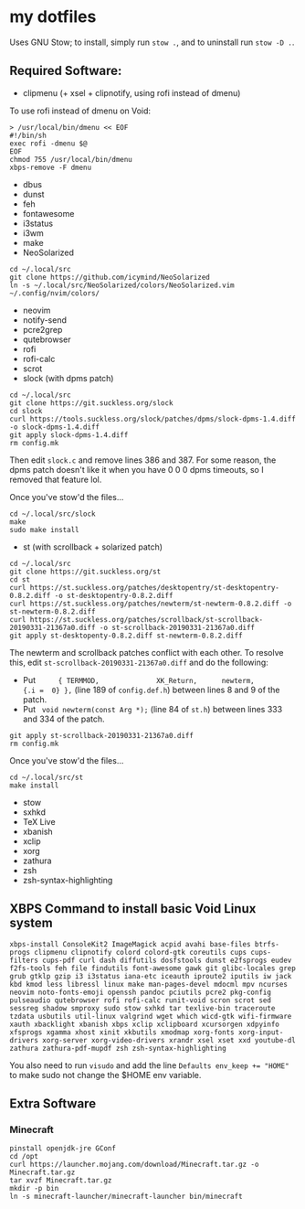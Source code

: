 # my dotfiles

Uses GNU Stow; to install, simply run `stow .`, and to uninstall run `stow -D .`.

## Required Software:

- clipmenu (+ xsel + clipnotify, using rofi instead of dmenu)

To use rofi instead of dmenu on Void:
```
> /usr/local/bin/dmenu << EOF
#!/bin/sh
exec rofi -dmenu $@
EOF
chmod 755 /usr/local/bin/dmenu
xbps-remove -F dmenu
```
- dbus
- dunst
- feh
- fontawesome
- i3status
- i3wm
- make
- NeoSolarized
```
cd ~/.local/src
git clone https://github.com/icymind/NeoSolarized
ln -s ~/.local/src/NeoSolarized/colors/NeoSolarized.vim ~/.config/nvim/colors/
```
- neovim
- notify-send
- pcre2grep
- qutebrowser
- rofi
- rofi-calc
- scrot
- slock (with dpms patch)
```
cd ~/.local/src
git clone https://git.suckless.org/slock
cd slock
curl https://tools.suckless.org/slock/patches/dpms/slock-dpms-1.4.diff -o slock-dpms-1.4.diff
git apply slock-dpms-1.4.diff
rm config.mk
```
Then edit `slock.c` and remove lines 386 and 387. For some reason, the dpms patch doesn't like it when you have 0 0 0 dpms timeouts, so I removed that feature lol.

Once you've stow'd the files...
```
cd ~/.local/src/slock
make
sudo make install
```
- st (with scrollback + solarized patch)
```
cd ~/.local/src
git clone https://git.suckless.org/st
cd st
curl https://st.suckless.org/patches/desktopentry/st-desktopentry-0.8.2.diff -o st-desktopentry-0.8.2.diff
curl https://st.suckless.org/patches/newterm/st-newterm-0.8.2.diff -o st-newterm-0.8.2.diff
curl https://st.suckless.org/patches/scrollback/st-scrollback-20190331-21367a0.diff -o st-scrollback-20190331-21367a0.diff
git apply st-desktopenty-0.8.2.diff st-newterm-0.8.2.diff
```
The newterm and scrollback patches conflict with each other. To resolve this, edit `st-scrollback-20190331-21367a0.diff` and do the following:
- Put ` 	{ TERMMOD,              XK_Return,      newterm,        {.i =  0} },` (line 189 of `config.def.h`) between lines 8 and 9 of the patch.
- Put ` void newterm(const Arg *);` (line 84 of `st.h`) between lines 333 and 334 of the patch.
```
git apply st-scrollback-20190331-21367a0.diff
rm config.mk
```
Once you've stow'd the files...
```
cd ~/.local/src/st
make install
```
- stow
- sxhkd
- TeX Live
- xbanish
- xclip
- xorg
- zathura
- zsh
- zsh-syntax-highlighting

## XBPS Command to install basic Void Linux system

	xbps-install ConsoleKit2 ImageMagick acpid avahi base-files btrfs-progs clipmenu clipnotify colord colord-gtk coreutils cups cups-filters cups-pdf curl dash diffutils dosfstools dunst e2fsprogs eudev f2fs-tools feh file findutils font-awesome gawk git glibc-locales grep grub gtklp gzip i3 i3status iana-etc iceauth iproute2 iputils iw jack kbd kmod less libressl linux make man-pages-devel mdocml mpv ncurses neovim noto-fonts-emoji openssh pandoc pciutils pcre2 pkg-config pulseaudio qutebrowser rofi rofi-calc runit-void scron scrot sed sessreg shadow smproxy sudo stow sxhkd tar texlive-bin traceroute tzdata usbutils util-linux valgrind wget which wicd-gtk wifi-firmware xauth xbacklight xbanish xbps xclip xclipboard xcursorgen xdpyinfo xfsprogs xgamma xhost xinit xkbutils xmodmap xorg-fonts xorg-input-drivers xorg-server xorg-video-drivers xrandr xsel xset xxd youtube-dl zathura zathura-pdf-mupdf zsh zsh-syntax-highlighting

You also need to run `visudo` and add the line `Defaults env_keep += "HOME"` to make sudo not change the $HOME env variable.

## Extra Software

### Minecraft

```
pinstall openjdk-jre GConf
cd /opt
curl https://launcher.mojang.com/download/Minecraft.tar.gz -o Minecraft.tar.gz
tar xvzf Minecraft.tar.gz
mkdir -p bin
ln -s minecraft-launcher/minecraft-launcher bin/minecraft
```
